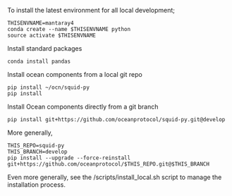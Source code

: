 To install the latest environment for all local development;

```
THISENVNAME=mantaray4
conda create --name $THISENVNAME python
source activate $THISENVNAME
```

Install standard packages
```
conda install pandas
```

Install ocean components from a local git repo
```
pip install ~/ocn/squid-py
pip install
```

Install Ocean components directly from a git branch
```
pip install git+https://github.com/oceanprotocol/squid-py.git@develop
```

More generally,
```
THIS_REPO=squid-py
THIS_BRANCH=develop
pip install --upgrade --force-reinstall git+https://github.com/oceanprotocol/$THIS_REPO.git@$THIS_BRANCH
```

Even more generally, see the /scripts/install_local.sh script to manage the installation process. 
```

```